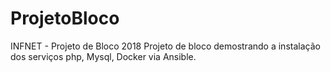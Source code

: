 # ProjetoBloco
INFNET - Projeto de Bloco 2018
Projeto de bloco demostrando a instalação dos serviços php, Mysql, Docker via Ansible.
